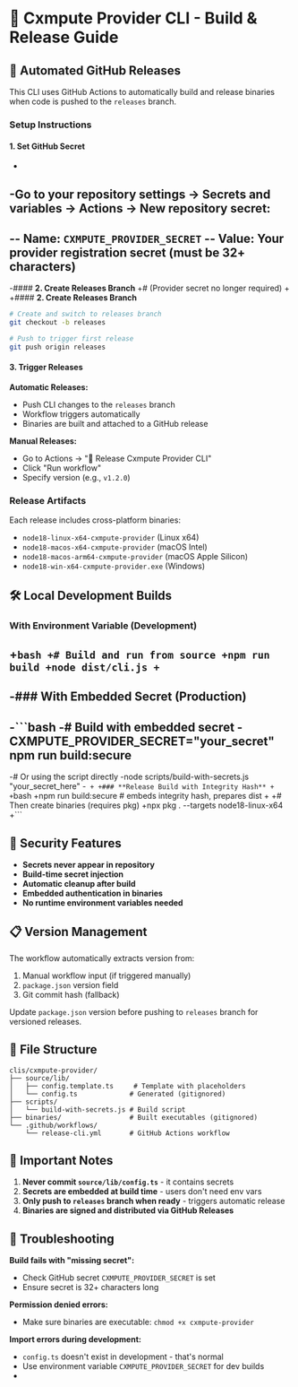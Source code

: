 # 🔨 Cxmpute Provider CLI - Build & Release Guide

## 🚀 Automated GitHub Releases

This CLI uses GitHub Actions to automatically build and release binaries when code is pushed to the `releases` branch.

### **Setup Instructions**

#### **1. Set GitHub Secret**
-
-Go to your repository settings → Secrets and variables → Actions → New repository secret:
-
-- **Name**: `CXMPUTE_PROVIDER_SECRET`
-- **Value**: Your provider registration secret (must be 32+ characters)
-
-#### **2. Create Releases Branch**
+# (Provider secret no longer required)
+
+#### **2. Create Releases Branch**

```bash
# Create and switch to releases branch
git checkout -b releases

# Push to trigger first release
git push origin releases
```

#### **3. Trigger Releases**

**Automatic Releases:**
- Push CLI changes to the `releases` branch
- Workflow triggers automatically
- Binaries are built and attached to a GitHub release

**Manual Releases:**
- Go to Actions → "🚀 Release Cxmpute Provider CLI"
- Click "Run workflow"
- Specify version (e.g., `v1.2.0`)

### **Release Artifacts**

Each release includes cross-platform binaries:
- `node18-linux-x64-cxmpute-provider` (Linux x64)
- `node18-macos-x64-cxmpute-provider` (macOS Intel)
- `node18-macos-arm64-cxmpute-provider` (macOS Apple Silicon)
- `node18-win-x64-cxmpute-provider.exe` (Windows)

## 🛠️ Local Development Builds

### **With Environment Variable (Development)**
+```bash
+# Build and run from source
+npm run build
+node dist/cli.js
+```
-
-### **With Embedded Secret (Production)**
-
-```bash
-# Build with embedded secret
-CXMPUTE_PROVIDER_SECRET="your_secret" npm run build:secure
-
-# Or using the script directly
-node scripts/build-with-secrets.js "your_secret_here"
-```
+
+### **Release Build with Integrity Hash**
+
+```bash
+npm run build:secure   # embeds integrity hash, prepares dist
+
+# Then create binaries (requires pkg)
+npx pkg . --targets node18-linux-x64
+```

## 🔐 Security Features

- **Secrets never appear in repository**
- **Build-time secret injection**
- **Automatic cleanup after build**
- **Embedded authentication in binaries**
- **No runtime environment variables needed**

## 📋 Version Management

The workflow automatically extracts version from:
1. Manual workflow input (if triggered manually)
2. `package.json` version field
3. Git commit hash (fallback)

Update `package.json` version before pushing to `releases` branch for versioned releases.

## 🧹 File Structure

```
clis/cxmpute-provider/
├── source/lib/
│   ├── config.template.ts     # Template with placeholders
│   └── config.ts             # Generated (gitignored)
├── scripts/
│   └── build-with-secrets.js # Build script
├── binaries/                 # Built executables (gitignored)
└── .github/workflows/
    └── release-cli.yml       # GitHub Actions workflow
```

## 🚨 Important Notes

1. **Never commit `source/lib/config.ts`** - it contains secrets
2. **Secrets are embedded at build time** - users don't need env vars
3. **Only push to `releases` branch when ready** - triggers automatic release
4. **Binaries are signed and distributed via GitHub Releases**

## 🐛 Troubleshooting

**Build fails with "missing secret":**
- Check GitHub secret `CXMPUTE_PROVIDER_SECRET` is set
- Ensure secret is 32+ characters long

**Permission denied errors:**
- Make sure binaries are executable: `chmod +x cxmpute-provider`

**Import errors during development:**
- `config.ts` doesn't exist in development - that's normal
- Use environment variable `CXMPUTE_PROVIDER_SECRET` for dev builds 
- 